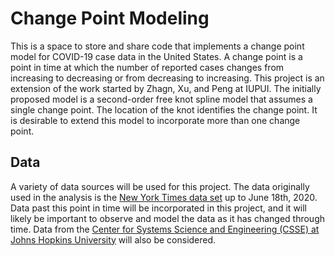# Change Point Modeling

This is a space to store and share code that implements a change point model for COVID-19 case data in the United States. A change point is a point in time at which the number of reported cases changes from increasing to decreasing or from decreasing to increasing. This project is an extension of the work started by Zhagn, Xu, and Peng at IUPUI. The initially proposed model is a second-order free knot spline model that assumes a single change point. The location of the knot identifies the change point. It is desirable to extend this model to incorporate more than one change point.

## Data

A variety of data sources will be used for this project. The data originally used in the analysis is the [New York Times data set](https://github.com/nytimes/covid-19-data) up to June 18th, 2020. Data past this point in time will be incorporated in this project, and it will likely be important to observe and model the data as it has changed through time. Data from the [Center for Systems Science and Engineering (CSSE) at Johns Hopkins University](https://github.com/nytimes/covid-19-data) will also be considered.
